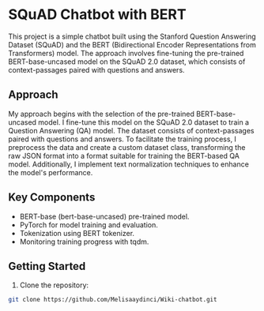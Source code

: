 # SQuAD Chatbot with BERT

This project is a simple chatbot built using the Stanford Question Answering Dataset (SQuAD) and the BERT (Bidirectional Encoder Representations from Transformers) model. The approach involves fine-tuning the pre-trained BERT-base-uncased model on the SQuAD 2.0 dataset, which consists of context-passages paired with questions and answers.

## Approach

My approach begins with the selection of the pre-trained BERT-base-uncased model. I fine-tune this model on the SQuAD 2.0 dataset to train a Question Answering (QA) model. The dataset consists of context-passages paired with questions and answers. To facilitate the training process, I preprocess the data and create a custom dataset class, transforming the raw JSON format into a format suitable for training the BERT-based QA model. Additionally, I implement text normalization techniques to enhance the model's performance.

## Key Components

- BERT-base (bert-base-uncased) pre-trained model.
- PyTorch for model training and evaluation.
- Tokenization using BERT tokenizer.
- Monitoring training progress with tqdm.

## Getting Started

1. Clone the repository:

```bash
git clone https://github.com/Melisaaydinci/Wiki-chatbot.git
